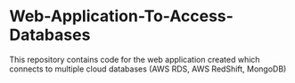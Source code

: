 # Web-Application-To-Access-Databases
This repository contains code for the web application created which connects to multiple cloud databases (AWS RDS, AWS RedShift, MongoDB)
